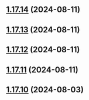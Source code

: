 ## [1.17.14](https://github.com/hattaalfaritzy/hzy-ui/compare/v1.17.13...v1.17.14) (2024-08-11)



## [1.17.13](https://github.com/hattaalfaritzy/hzy-ui/compare/v1.17.12...v1.17.13) (2024-08-11)



## [1.17.12](https://github.com/hattaalfaritzy/hzy-ui/compare/v1.17.11...v1.17.12) (2024-08-11)



## [1.17.11](https://github.com/hattaalfaritzy/hzy-ui/compare/v1.17.10...v1.17.11) (2024-08-11)



## [1.17.10](https://github.com/hattaalfaritzy/hzy-ui/compare/v1.17.9...v1.17.10) (2024-08-03)



